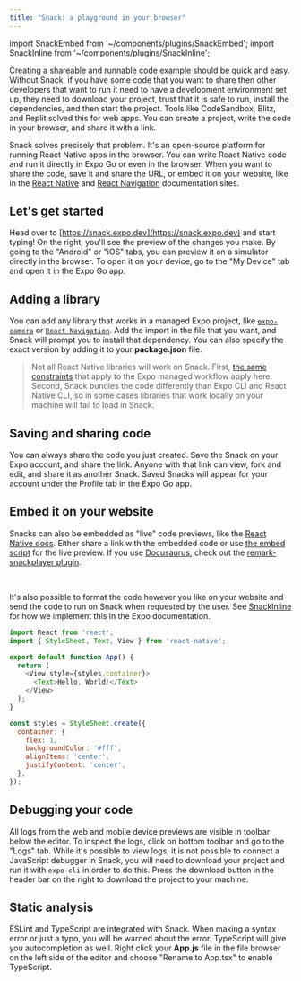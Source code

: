 ```yaml
---
title: "Snack: a playground in your browser"
---
```


import SnackEmbed from '~/components/plugins/SnackEmbed';
import SnackInline from '~/components/plugins/SnackInline';

Creating a shareable and runnable code example should be quick and easy. Without Snack, if you have some code that you want to share then other developers that want to run it need to have a development environment set up, they need to download your project, trust that it is safe to run, install the dependencies, and then start the project. Tools like CodeSandbox, Blitz, and Replit solved this for web apps. You can create a project, write the code in your browser, and share it with a link.

Snack solves precisely that problem. It's an open-source platform for running React Native apps in the browser. You can write React Native code and run it directly in Expo Go or even in the browser. When you want to share the code, save it and share the URL, or embed it on your website, like in the [React Native](http://reactnative.dev/) and [React Navigation](https://reactnavigation.org/) documentation sites.

## Let's get started

Head over to [https://snack.expo.dev](https://snack.expo.dev) and start typing! On the right, you'll see the preview of the changes you make. By going to the "Android" or "iOS" tabs, you can preview it on a simulator directly in the browser. To open it on your device, go to the "My Device" tab and open it in the Expo Go app.

## Adding a library

You can add any library that works in a managed Expo project, like [`expo-camera`](../../versions/latest/sdk/camera.md) or [`React Navigation`](https://reactnavigation.org). Add the import in the file that you want, and Snack will prompt you to install that dependency. You can also specify the exact version by adding it to your **package.json** file.

> Not all React Native libraries will work on Snack. First, [the same constraints](../../workflow/using-libraries.md) that apply to the Expo managed workflow apply here. Second, Snack bundles the code differently than Expo CLI and React Native CLI, so in some cases libraries that work locally on your machine will fail to load in Snack.

## Saving and sharing code

You can always share the code you just created. Save the Snack on your Expo account, and share the link. Anyone with that link can view, fork and edit, and share it as another Snack. Saved Snacks will appear for your account under the Profile tab in the Expo Go app.

## Embed it on your website

Snacks can also be embedded as "live" code previews, like the [React Native docs](https://reactnative.dev/docs/intro-react#your-first-component). Either share a link with the embedded code or use [the embed script](https://github.com/expo/snack/blob/main/docs/embedding-snacks.md) for the live preview. If you use [Docusaurus](https://docusaurus.io/), check out the [remark-snackplayer plugin](https://github.com/facebook/react-native-website/tree/master/plugins/remark-snackplayer).

<SnackEmbed snackId="@brents/hello-world" preview />

<br />

It's also possible to format the code however you like on your website and send the code to run on Snack when requested by the user. See [SnackInline](https://github.com/expo/expo/blob/master/docs/components/plugins/SnackInline.tsx) for how we implement this in the Expo documentation.

<SnackInline>

```js
import React from 'react';
import { StyleSheet, Text, View } from 'react-native';

export default function App() {
  return (
    <View style={styles.container}>
      <Text>Hello, World!</Text>
    </View>
  );
}

const styles = StyleSheet.create({
  container: {
    flex: 1,
    backgroundColor: '#fff',
    alignItems: 'center',
    justifyContent: 'center',
  },
});
```

</SnackInline>

## Debugging your code

All logs from the web and mobile device previews are visible in toolbar below the editor. To inspect the logs, click on bottom toolbar and go to the "Logs" tab. While it's possible to view logs, it is not possible to connect a JavaScript debugger in Snack, you will need to download your project and run it with `expo-cli` in order to do this. Press the download button in the header bar on the right to download the project to your machine.

## Static analysis

ESLint and TypeScript are integrated with Snack. When making a syntax error or just a typo, you will be warned about the error. TypeScript will give you autocompletion as well. Right click your **App.js** file in the file browser on the left side of the editor and choose "Rename to App.tsx" to enable TypeScript.